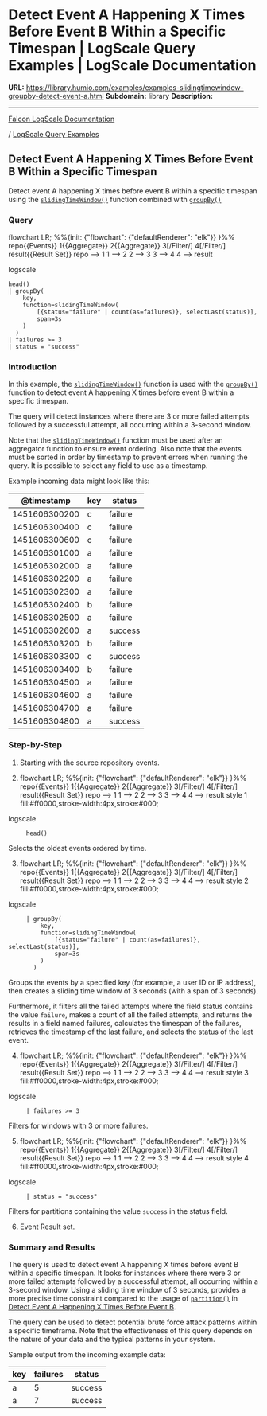 # Detect Event A Happening X Times Before Event B Within a Specific Timespan | LogScale Query Examples | LogScale Documentation

**URL:** https://library.humio.com/examples/examples-slidingtimewindow-groupby-detect-event-a.html
**Subdomain:** library
**Description:** 

---

[Falcon LogScale Documentation](https://library.humio.com)

/ [LogScale Query Examples](examples.html)

## Detect Event A Happening X Times Before Event B Within a Specific Timespan

Detect event A happening X times before event B within a specific timespan using the [`slidingTimeWindow()`](https://library.humio.com/data-analysis/functions-slidingtimewindow.html) function combined with [`groupBy()`](https://library.humio.com/data-analysis/functions-groupby.html)

### Query

flowchart LR; %%{init: {"flowchart": {"defaultRenderer": "elk"}} }%% repo{{Events}} 1{{Aggregate}} 2{{Aggregate}} 3[/Filter/] 4[/Filter/] result{{Result Set}} repo --> 1 1 --> 2 2 --> 3 3 --> 4 4 --> result

logscale
    
    
    head()
    | groupBy(
        key,
        function=slidingTimeWindow(
            [{status="failure" | count(as=failures)}, selectLast(status)],
            span=3s
        )
      )
    | failures >= 3
    | status = "success"

### Introduction

In this example, the [`slidingTimeWindow()`](https://library.humio.com/data-analysis/functions-slidingtimewindow.html) function is used with the [`groupBy()`](https://library.humio.com/data-analysis/functions-groupby.html) function to detect event A happening X times before event B within a specific timespan. 

The query will detect instances where there are 3 or more failed attempts followed by a successful attempt, all occurring within a 3-second window. 

Note that the [`slidingTimeWindow()`](https://library.humio.com/data-analysis/functions-slidingtimewindow.html) function must be used after an aggregator function to ensure event ordering. Also note that the events must be sorted in order by timestamp to prevent errors when running the query. It is possible to select any field to use as a timestamp. 

Example incoming data might look like this: 

@timestamp| key| status  
---|---|---  
1451606300200| c| failure  
1451606300400| c| failure  
1451606300600| c| failure  
1451606301000| a| failure  
1451606302000| a| failure  
1451606302200| a| failure  
1451606302300| a| failure  
1451606302400| b| failure  
1451606302500| a| failure  
1451606302600| a| success  
1451606303200| b| failure  
1451606303300| c| success  
1451606303400| b| failure  
1451606304500| a| failure  
1451606304600| a| failure  
1451606304700| a| failure  
1451606304800| a| success  
  
### Step-by-Step

  1. Starting with the source repository events.

  2. flowchart LR; %%{init: {"flowchart": {"defaultRenderer": "elk"}} }%% repo{{Events}} 1{{Aggregate}} 2{{Aggregate}} 3[/Filter/] 4[/Filter/] result{{Result Set}} repo --> 1 1 --> 2 2 --> 3 3 --> 4 4 --> result style 1 fill:#ff0000,stroke-width:4px,stroke:#000;

logscale
         
         head()

Selects the oldest events ordered by time. 

  3. flowchart LR; %%{init: {"flowchart": {"defaultRenderer": "elk"}} }%% repo{{Events}} 1{{Aggregate}} 2{{Aggregate}} 3[/Filter/] 4[/Filter/] result{{Result Set}} repo --> 1 1 --> 2 2 --> 3 3 --> 4 4 --> result style 2 fill:#ff0000,stroke-width:4px,stroke:#000;

logscale
         
         | groupBy(
             key,
             function=slidingTimeWindow(
                 [{status="failure" | count(as=failures)}, selectLast(status)],
                 span=3s
             )
           )

Groups the events by a specified key (for example, a user ID or IP address), then creates a sliding time window of 3 seconds (with a span of 3 seconds). 

Furthermore, it filters all the failed attempts where the field status contains the value `failure`, makes a count of all the failed attempts, and returns the results in a field named failures, calculates the timespan of the failures, retrieves the timestamp of the last failure, and selects the status of the last event. 

  4. flowchart LR; %%{init: {"flowchart": {"defaultRenderer": "elk"}} }%% repo{{Events}} 1{{Aggregate}} 2{{Aggregate}} 3[/Filter/] 4[/Filter/] result{{Result Set}} repo --> 1 1 --> 2 2 --> 3 3 --> 4 4 --> result style 3 fill:#ff0000,stroke-width:4px,stroke:#000;

logscale
         
         | failures >= 3

Filters for windows with 3 or more failures. 

  5. flowchart LR; %%{init: {"flowchart": {"defaultRenderer": "elk"}} }%% repo{{Events}} 1{{Aggregate}} 2{{Aggregate}} 3[/Filter/] 4[/Filter/] result{{Result Set}} repo --> 1 1 --> 2 2 --> 3 3 --> 4 4 --> result style 4 fill:#ff0000,stroke-width:4px,stroke:#000;

logscale
         
         | status = "success"

Filters for partitions containing the value `success` in the status field. 

  6. Event Result set.




### Summary and Results

The query is used to detect event A happening X times before event B within a specific timespan. It looks for instances where there were 3 or more failed attempts followed by a successful attempt, all occurring within a 3-second window. Using a sliding time window of 3 seconds, provides a more precise time constraint compared to the usage of [`partition()`](https://library.humio.com/data-analysis/functions-partition.html) in [Detect Event A Happening X Times Before Event B](examples-partition-groupby-detect-event-a.html "Detect Event A Happening X Times Before Event B"). 

The query can be used to detect potential brute force attack patterns within a specific timeframe. Note that the effectiveness of this query depends on the nature of your data and the typical patterns in your system. 

Sample output from the incoming example data: 

key| failures| status  
---|---|---  
a| 5| success  
a| 7| success
